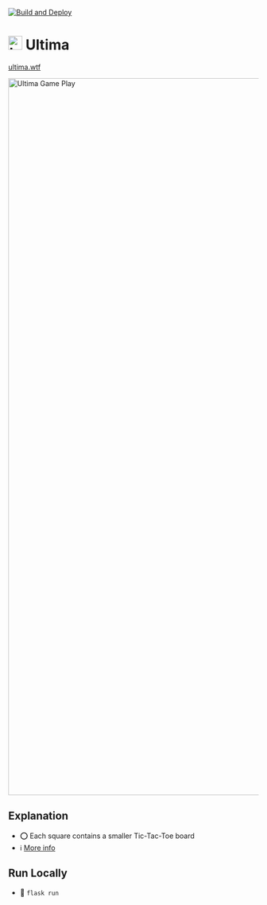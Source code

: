 [![Build and Deploy](https://github.com/JRSmiffy/delaunay/actions/workflows/main.yaml/badge.svg)](https://github.com/JRSmiffy/delaunay/actions/workflows/main.yaml)

# <img src="https://github.com/JRSmiffy/ultima/assets/34093915/b67d641d-1963-48cd-b110-b13e6d3537d8" width="28" alt="Logo"> Ultima
<!-- TODO :: Private repo whilst under development, publicise upon submission -->
[ultima.wtf](https://ultima.wtf)

<img width="1440" alt="Ultima Game Play" src="https://github.com/JRSmiffy/ultima/assets/34093915/c847db7d-8b72-4614-b3fc-7219e95c3bf5">
<!-- TODO :: Replace with .GIF -->

## Explanation
- ⭕ Each square contains a smaller Tic-Tac-Toe board
- ℹ️ [More info](https://en.wikipedia.org/wiki/Ultimate_tic-tac-toe)

## Run Locally
- 🚀  `flask run`